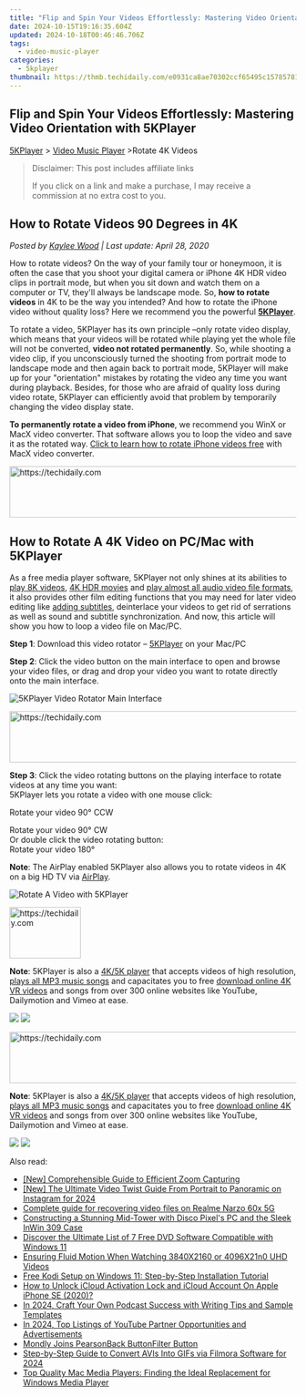 ```yaml
---
title: "Flip and Spin Your Videos Effortlessly: Mastering Video Orientation with 5KPlayer"
date: 2024-10-15T19:16:35.604Z
updated: 2024-10-18T00:46:46.706Z
tags:
  - video-music-player
categories:
  - 5kplayer
thumbnail: https://thmb.techidaily.com/e0931ca8ae70302ccf65495c157857813d9635f220741e3706882a186a67e4d8.jpg
---
```


## Flip and Spin Your Videos Effortlessly: Mastering Video Orientation with 5KPlayer

[5KPlayer](https://tools.techidaily.com/5kplayer/products/) \> [Video Music Player](https://tools.techidaily.com/5kplayer/video-music-player/) \>Rotate 4K Videos

>  Disclaimer: This post includes affiliate links
>
>  If you click on a link and make a purchase, I may receive a commission at no extra cost to you.
>

## How to Rotate Videos 90 Degrees in 4K

 _Posted by [Kaylee Wood](https://www.quora.com/profile/Amanda-Hu-21) | Last update: April 28, 2020_

How to rotate videos? On the way of your family tour or honeymoon, it is often the case that you shoot your digital camera or iPhone 4K HDR video clips in portrait mode, but when you sit down and watch them on a computer or TV, they'll always be landscape mode. So, **how to rotate videos** in 4K to be the way you intended? And how to rotate the iPhone video without quality loss? Here we recommend you the powerful [**5KPlayer**](https://tools.techidaily.com/5kplayer/products/).

To rotate a video, 5KPlayer has its own principle –only rotate video display, which means that your videos will be rotated while playing yet the whole file will not be converted, **video not rotated permanently**. So, while shooting a video clip, if you unconsciously turned the shooting from portrait mode to landscape mode and then again back to portrait mode, 5KPlayer will make up for your "orientation" mistakes by rotating the video any time you want during playback. Besides, for those who are afraid of quality loss during video rotate, 5KPlayer can efficiently avoid that problem by temporarily changing the video display state.

**To permanently rotate a video from iPhone**, we recommend you WinX or MacX video converter. That software allows you to loop the video and save it as the rotated way. [Click to learn how to rotate iPhone videos free](https://tools.techidaily.com/macxdvd/products/) with MacX video converter.

<!-- affiliate ads begin -->
<a href="https://appsumo.8odi.net/c/5597632/2118320/7443" target="_top" id="2118320">
  <img src="//a.impactradius-go.com/display-ad/7443-2118320" border="0" alt="https://techidaily.com" width="728" height="90"/>
</a>
<img height="0" width="0" src="https://appsumo.8odi.net/i/5597632/2118320/7443" style="position:absolute;visibility:hidden;" border="0" />
<!-- affiliate ads end -->

## How to Rotate A 4K Video on PC/Mac with 5KPlayer

As a free media player software, 5KPlayer not only shines at its abilities to [play 8K videos](https://tools.techidaily.com/5kplayer/video-music-player/), [4K HDR movies](https://tools.techidaily.com/5kplayer/video-music-player/) and [play almost all audio video file formats](https://tools.techidaily.com/5kplayer/video-music-player/), it also provides other film editing functions that you may need for later video editing like [adding subtitles](https://tools.techidaily.com/5kplayer/video-music-player/), deinterlace your videos to get rid of serrations as well as sound and subtitle synchronization. And now, this article will show you how to loop a video file on Mac/PC.

**Step 1**: Download this video rotator – [5KPlayer](https://tools.techidaily.com/5kplayer/products/) on your Mac/PC

**Step 2**: Click the video button on the main interface to open and browse your video files, or drag and drop your video you want to rotate directly onto the main interface.

![5KPlayer Video Rotator Main Interface](https://www.5kplayer.com/video-music-player/img/5kplayer-freeaacplayer-yxt-030601.jpg) 

<!-- affiliate ads begin -->
<a href="https://appsumo.8odi.net/c/5597632/2082521/7443" target="_top" id="2082521">
  <img src="//a.impactradius-go.com/display-ad/7443-2082521" border="0" alt="https://techidaily.com" width="728" height="90"/>
</a>
<img height="0" width="0" src="https://appsumo.8odi.net/i/5597632/2082521/7443" style="position:absolute;visibility:hidden;" border="0" />
<!-- affiliate ads end -->

**Step 3**: Click the video rotating buttons on the playing interface to rotate videos at any time you want:  
 5KPlayer lets you rotate a video with one mouse click:

Rotate your video 90° CCW

Rotate your video 90° CW   
 Or double click the video rotating button:  
Rotate your video 180°

**Note**: The AirPlay enabled 5KPlayer also allows you to rotate videos in 4K on a big HD TV via [AirPlay](https://tools.techidaily.com/5kplayer/airplay/).

![Rotate A Video with 5KPlayer](https://www.5kplayer.com/video-music-player/img/5kp-how-to-rotate-videos-zjy.jpg)

<!-- affiliate ads begin -->
<a href="https://aligracehair.sjv.io/c/5597632/2135365/19272" target="_top" id="2135365">
  <img src="//a.impactradius-go.com/display-ad/19272-2135365" border="0" alt="https://techidaily.com" width="125" height="90"/>
</a>
<img height="0" width="0" src="https://aligracehair.sjv.io/i/5597632/2135365/19272" style="position:absolute;visibility:hidden;" border="0" />
<!-- affiliate ads end -->

**Note**: 5KPlayer is also a [4K/5K player](https://tools.techidaily.com/5kplayer/video-music-player/) that accepts videos of high resolution, [plays all MP3 music songs](https://tools.techidaily.com/5kplayer/video-music-player/) and capacitates you to free [download online 4K VR videos](https://tools.techidaily.com/5kplayer/youtube-download/) and songs from over 300 online websites like YouTube, Dailymotion and Vimeo at ease.

[![](https://www.5kplayer.com/video-music-player/../button/freedownwhitewin.png)](https://tools.techidaily.com/5kplayer/products/) [![](https://www.5kplayer.com/video-music-player/../button/freedownbackmac.png)](https://tools.techidaily.com/5kplayer/products/) 

<!-- affiliate ads begin -->
<a href="https://appsumo.8odi.net/c/5597632/2105869/7443" target="_top" id="2105869">
  <img src="//a.impactradius-go.com/display-ad/7443-2105869" border="0" alt="https://techidaily.com" width="728" height="90"/>
</a>
<img height="0" width="0" src="https://appsumo.8odi.net/i/5597632/2105869/7443" style="position:absolute;visibility:hidden;" border="0" />
<!-- affiliate ads end -->

**Note**: 5KPlayer is also a [4K/5K player](https://tools.techidaily.com/5kplayer/video-music-player/) that accepts videos of high resolution, [plays all MP3 music songs](https://tools.techidaily.com/5kplayer/video-music-player/) and capacitates you to free [download online 4K VR videos](https://tools.techidaily.com/5kplayer/youtube-download/) and songs from over 300 online websites like YouTube, Dailymotion and Vimeo at ease.

[![](https://www.5kplayer.com/video-music-player/../button/freedownwhitewin.png)](https://tools.techidaily.com/5kplayer/products/) [![](https://www.5kplayer.com/video-music-player/../button/freedownbackmac.png)](https://tools.techidaily.com/5kplayer/products/)

<ins class="adsbygoogle"
     style="display:block"
     data-ad-format="autorelaxed"
     data-ad-client="ca-pub-7571918770474297"
     data-ad-slot="1223367746"></ins>

<ins class="adsbygoogle"
     style="display:block"
     data-ad-client="ca-pub-7571918770474297"
     data-ad-slot="8358498916"
     data-ad-format="auto"
     data-full-width-responsive="true"></ins>

<span class="atpl-alsoreadstyle">Also read:</span>
<div><ul>
<li><a href="https://remote-screen-capture.techidaily.com/new-comprehensible-guide-to-efficient-zoom-capturing/"><u>[New] Comprehensible Guide to Efficient Zoom Capturing</u></a></li>
<li><a href="https://instagram-video-recordings.techidaily.com/new-the-ultimate-video-twist-guide-from-portrait-to-panoramic-on-instagram-for-2024/"><u>[New] The Ultimate Video Twist Guide From Portrait to Panoramic on Instagram for 2024</u></a></li>
<li><a href="https://phone-solutions.techidaily.com/complete-guide-for-recovering-video-files-on-realme-narzo-60x-5g-by-fonelab-android-recover-video/"><u>Complete guide for recovering video files on Realme Narzo 60x 5G</u></a></li>
<li><a href="https://hardware-tips.techidaily.com/constructing-a-stunning-mid-tower-with-disco-pixels-pc-and-the-sleek-inwin-309-case/"><u>Constructing a Stunning Mid-Tower with Disco Pixel's PC and the Sleek InWin 309 Case</u></a></li>
<li><a href="https://video-ai-editor.techidaily.com/discover-the-ultimate-list-of-7-free-dvd-software-compatible-with-windows-11/"><u>Discover the Ultimate List of 7 Free DVD Software Compatible with Windows 11</u></a></li>
<li><a href="https://video-ai-editor.techidaily.com/ensuring-fluid-motion-when-watching-3840x2160-or-4096x21n0-uhd-videos/"><u>Ensuring Fluid Motion When Watching 3840X2160 or 4096X21n0 UHD Videos</u></a></li>
<li><a href="https://video-ai-editor.techidaily.com/free-kodi-setup-on-windows-11-step-by-step-installation-tutorial/"><u>Free Kodi Setup on Windows 11: Step-by-Step Installation Tutorial</u></a></li>
<li><a href="https://activate-lock.techidaily.com/how-to-unlock-icloud-activation-lock-and-icloud-account-on-apple-iphone-se-2020-by-drfone-ios/"><u>How to Unlock iCloud Activation Lock and iCloud Account On Apple iPhone SE (2020)?</u></a></li>
<li><a href="https://extra-lessons.techidaily.com/in-2024-craft-your-own-podcast-success-with-writing-tips-and-sample-templates/"><u>In 2024, Craft Your Own Podcast Success with Writing Tips and Sample Templates</u></a></li>
<li><a href="https://youtube-sure.techidaily.com/24-top-listings-of-youtube-partner-opportunities-and-advertisements/"><u>In 2024, Top Listings of YouTube Partner Opportunities and Advertisements</u></a></li>
<li><a href="https://mondly-stories.techidaily.com/mondly-joins-pearsonback-buttonfilter-button/"><u>Mondly Joins PearsonBack ButtonFilter Button</u></a></li>
<li><a href="https://extra-skills.techidaily.com/step-by-step-guide-to-convert-avis-into-gifs-via-filmora-software-for-2024/"><u>Step-by-Step Guide to Convert AVIs Into GIFs via Filmora Software for 2024</u></a></li>
<li><a href="https://video-ai-editor.techidaily.com/top-quality-mac-media-players-finding-the-ideal-replacement-for-windows-media-player/"><u>Top Quality Mac Media Players: Finding the Ideal Replacement for Windows Media Player</u></a></li>
</ul></div>

